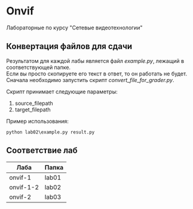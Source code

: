 # Onvif
Лабораторные по курсу "Сетевые видеотехнологии"

## Конвертация файлов для сдачи
Результатом для каждой лабы является файл *example.py*, лежащий в соответствующей папке.  
Если вы просто скопируете его текст в ответ, то он работать не будет.
Сначала необходимо запустить скрипт *convert_file_for_grader.py*. 
 
Скрипт принимает следующие параметры:
1. source_filepath
2. target_filepath

Пример использования:
```shell script
python lab02\example.py result.py
```

## Соответствие лаб
|Лаба|Папка|
|---|---|
|onvif-1|lab01|
|onvif-1-2|lab02|
|onvif-2|lab03|